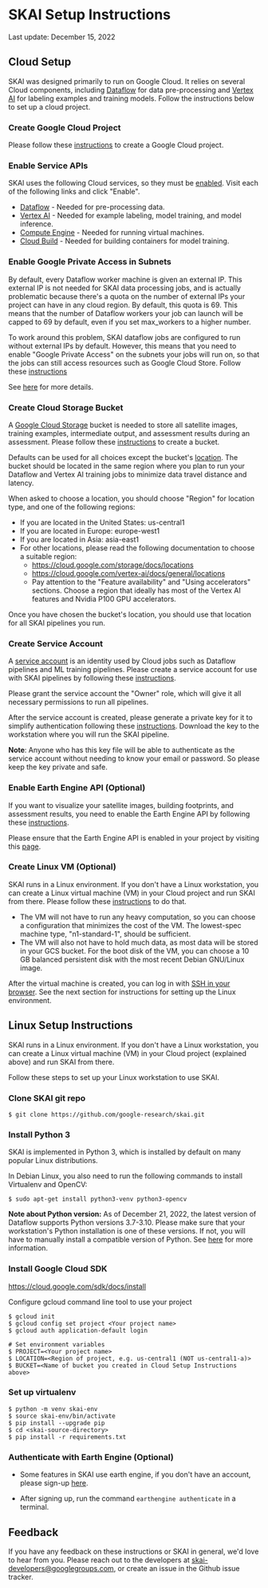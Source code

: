# SKAI Setup Instructions

Last update: December 15, 2022


## Cloud Setup

SKAI was designed primarily to run on Google Cloud. It relies on several Cloud components, including [Dataflow](https://cloud.google.com/dataflow) for data pre-processing and [Vertex AI](https://cloud.google.com/vertex-ai) for labeling examples and training models. Follow the instructions below to set up a cloud project.


### Create Google Cloud Project

Please follow these [instructions](https://cloud.google.com/resource-manager/docs/creating-managing-projects) to create a Google Cloud project.


### Enable Service APIs

SKAI uses the following Cloud services, so they must be [enabled](https://cloud.google.com/service-usage/docs/enable-disable). Visit each of the following links and click "Enable".



*   [Dataflow](https://console.cloud.google.com/apis/library/dataflow.googleapis.com) - Needed for pre-processing data.
*   [Vertex AI](https://console.cloud.google.com/apis/library/aiplatform.googleapis.com) - Needed for example labeling, model training, and model inference.
*   [Compute Engine](https://console.cloud.google.com/apis/library/compute.googleapis.com) - Needed for running virtual machines.
*   [Cloud Build](https://console.developers.google.com/apis/api/cloudbuild.googleapis.com) - Needed for building containers for model training.


### Enable Google Private Access in Subnets

By default, every Dataflow worker machine is given an external IP. This external
IP is not needed for SKAI data processing jobs, and is actually problematic
because there's a quota on the number of external IPs your project can have in
any cloud region. By default, this quota is 69. This means that the number of
Dataflow workers your job can launch will be capped to 69 by default, even if
you set max_workers to a higher number.

To work around this problem, SKAI dataflow jobs are configured to run without
external IPs by default. However, this means that you need to enable
"Google Private Access" on the subnets your jobs will run on, so that the jobs
can still access resources such as Google Cloud Store. Follow these
[instructions](https://cloud.google.com/vpc/docs/configure-private-google-access#config-pga)

See [here](https://medium.com/google-cloud/eliminate-auto-scaling-bottlenecks-by-using-private-ips-for-dataflow-workers-23a8a73cecd5) for more details.

### Create Cloud Storage Bucket

A [Google Cloud Storage](https://cloud.google.com/storage) bucket is needed to store all satellite images, training examples, intermediate output, and assessment results during an assessment. Please follow these [instructions](https://cloud.google.com/storage/docs/creating-buckets) to create a bucket.

Defaults can be used for all choices except the bucket's [location](https://cloud.google.com/storage/docs/locations). The bucket should be located in the same region where you plan to run your Dataflow and Vertex AI training jobs to minimize data travel distance and latency.

When asked to choose a location, you should choose "Region" for location type, and one of the following regions:



*   If you are located in the United States: us-central1
*   If you are located in Europe: europe-west1
*   If you are located in Asia: asia-east1
*   For other locations, please read the following documentation to choose a suitable region:
    *   https://cloud.google.com/storage/docs/locations
    *   https://cloud.google.com/vertex-ai/docs/general/locations
    *   Pay attention to the "Feature availability" and "Using accelerators" sections. Choose a region that ideally has most of the Vertex AI features and Nvidia P100 GPU accelerators.

Once you have chosen the bucket's location, you should use that location for all SKAI pipelines you run.


### Create Service Account

A [service account](https://cloud.google.com/iam/docs/service-accounts) is an identity used by Cloud jobs such as Dataflow pipelines and ML training pipelines. Please create a service account for use with SKAI pipelines by following these [instructions](https://cloud.google.com/iam/docs/creating-managing-service-accounts).

Please grant the service account the "Owner" role, which will give it all necessary permissions to run all pipelines.

After the service account is created, please generate a private key for it to simplify authentication following these [instructions](https://cloud.google.com/iam/docs/creating-managing-service-account-keys#creating). Download the key to the workstation where you will run the SKAI pipeline.

**Note**: Anyone who has this key file will be able to authenticate as the service account without needing to know your email or password. So please keep the key private and safe.


### Enable Earth Engine API (Optional)

If you want to visualize your satellite images, building footprints, and assessment results, you need to enable the Earth Engine API by following these [instructions](https://developers.google.com/earth-engine/cloud/earthengine_cloud_project_setup).

Please ensure that the Earth Engine API is enabled in your project by visiting this [page](https://console.cloud.google.com/apis/library/earthengine.googleapis.com).


### Create Linux VM (Optional)

SKAI runs in a Linux environment. If you don't have a Linux workstation, you can create a Linux virtual machine (VM) in your Cloud project and run SKAI from there. Please follow these [instructions](https://cloud.google.com/compute/docs/create-linux-vm-instance) to do that.



*   The VM will not have to run any heavy computation, so you can choose a configuration that minimizes the cost of the VM. The lowest-spec machine type, "n1-standard-1", should be sufficient.
*   The VM will also not have to hold much data, as most data will be stored in your GCS bucket. For the boot disk of the VM, you can choose a 10 GB balanced persistent disk with the most recent Debian GNU/Linux image.

After the virtual machine is created, you can log in with [SSH in your browser](https://cloud.google.com/compute/docs/ssh-in-browser). See the next section for instructions for setting up the Linux environment.


## Linux Setup Instructions

SKAI runs in a Linux environment. If you don't have a Linux workstation, you can create a Linux virtual machine (VM) in your Cloud project (explained above) and run SKAI from there.

Follow these steps to set up your Linux workstation to use SKAI.


### Clone SKAI git repo


```
$ git clone https://github.com/google-research/skai.git
```



### Install Python 3

SKAI is implemented in Python 3, which is installed by default on many popular Linux distributions.

In Debian Linux, you also need to run the following commands to install Virtualenv and OpenCV:


```
$ sudo apt-get install python3-venv python3-opencv
```


**Note about Python version:** As of December 21, 2022, the latest version of Dataflow supports Python versions 3.7-3.10. Please make sure that your workstation's Python installation is one of these versions. If not, you will have to manually install a compatible version of Python. See [here](https://cloud.google.com/dataflow/docs/support/beam-runtime-support) for more information.


### Install Google Cloud SDK

https://cloud.google.com/sdk/docs/install

Configure gcloud command line tool to use your project


```
$ gcloud init
$ gcloud config set project <Your project name>
$ gcloud auth application-default login

# Set environment variables
$ PROJECT=<Your project name>
$ LOCATION=<Region of project, e.g. us-central1 (NOT us-central1-a)>
$ BUCKET=<Name of bucket you created in Cloud Setup Instructions above>
```



### Set up virtualenv


```
$ python -m venv skai-env
$ source skai-env/bin/activate
$ pip install --upgrade pip
$ cd <skai-source-directory>
$ pip install -r requirements.txt
```


### Authenticate with Earth Engine (Optional)
* Some features in SKAI use earth engine, if you don't have an account, please sign-up [here](https://signup.earthengine.google.com/).

* After signing up, run the command `earthengine authenticate` in a terminal.

## Feedback

If you have any feedback on these instructions or SKAI in general, we'd love to hear from you. Please reach out to the developers at [skai-developers@googlegroups.com](mailto:skai-developers@googlegroups.com), or create an issue in the Github issue tracker.
